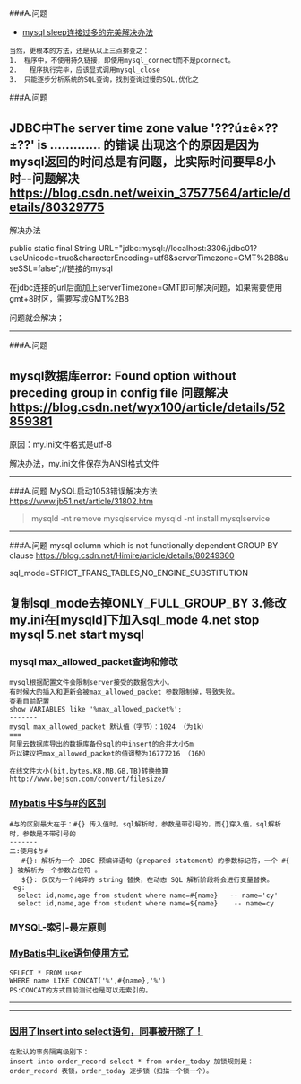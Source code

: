 ###A.问题
- [mysql sleep连接过多的完美解决办法](https://www.cnblogs.com/centos-python/articles/8522127.html)
```
当然，更根本的方法，还是从以上三点排查之：
1.　程序中，不使用持久链接，即使用mysql_connect而不是pconnect。
2.   程序执行完毕，应该显式调用mysql_close
3.　只能逐步分析系统的SQL查询，找到查询过慢的SQL,优化之
```

###A.问题

JDBC中The server time zone value '???ú±ê×??±??' is ............. 的错误
出现这个的原因是因为 mysql返回的时间总是有问题，比实际时间要早8小时--问题解决
https://blog.csdn.net/weixin_37577564/article/details/80329775
---------------------
解决办法

public static final  String URL="jdbc:mysql://localhost:3306/jdbc01?useUnicode=true&characterEncoding=utf8&serverTimezone=GMT%2B8&useSSL=false";//链接的mysql

在jdbc连接的url后面加上serverTimezone=GMT即可解决问题，如果需要使用gmt+8时区，需要写成GMT%2B8

问题就会解决；

---------------------
###A.问题

mysql数据库error: Found option without preceding group in config file 问题解决
https://blog.csdn.net/wyx100/article/details/52859381
---------------------
原因：my.ini文件格式是utf-8

解决办法，my.ini文件保存为ANSI格式文件

---------------------
###A.问题
MySQL启动1053错误解决方法
https://www.jb51.net/article/31802.htm
>mysqld -nt remove mysqlservice
>mysqld -nt install mysqlservice

---------------------
###A.问题
mysql column which is not functionally dependent GROUP BY clause
https://blog.csdn.net/Himire/article/details/80249360

sql_mode=STRICT_TRANS_TABLES,NO_ENGINE_SUBSTITUTION

复制sql_mode去掉ONLY_FULL_GROUP_BY
3.修改my.ini在[mysqld]下加入sql_mode
4.net stop mysql
5.net start mysql
--------------------

### mysql max_allowed_packet查询和修改
```
mysql根据配置文件会限制server接受的数据包大小。
有时候大的插入和更新会被max_allowed_packet 参数限制掉，导致失败。
查看目前配置  
show VARIABLES like '%max_allowed_packet%';
-------
mysql max_allowed_packet 默认值（字节）：1024 （为1k）
===
阿里云数据库导出的数据库备份sql的中insert的合并大小5m
所以建议把max_allowed_packet的值调整为16777216 （16M） 

在线文件大小(bit,bytes,KB,MB,GB,TB)转换换算
http://www.bejson.com/convert/filesize/

```
### [Mybatis 中$与#的区别](https://www.cnblogs.com/hellokitty1/p/6007801.html)
```
#与的区别最大在于：#{} 传入值时，sql解析时，参数是带引号的，而{}穿入值，sql解析时，参数是不带引号的
-------
二:使用$与#
   #{}: 解析为一个 JDBC 预编译语句（prepared statement）的参数标记符，一个 #{ } 被解析为一个参数占位符 。
   ${}: 仅仅为一个纯碎的 string 替换，在动态 SQL 解析阶段将会进行变量替换。
 eg: 
  select id,name,age from student where name=#{name}   -- name='cy'
  select id,name,age from student where name=${name}    -- name=cy
```
### MYSQL-索引-最左原则

### [MyBatis中Like语句使用方式](https://www.cnblogs.com/icewee/articles/6927841.html)
```
SELECT * FROM user
WHERE name LIKE CONCAT('%',#{name},'%')
PS:CONCAT的方式目前测试也是可以走索引的。
```
---------------------

---------------------

### [因用了Insert into select语句，同事被开除了！](https://www.jianshu.com/p/88c58a09f95a)
```
在默认的事务隔离级别下：
insert into order_record select * from order_today 加锁规则是：
order_record 表锁，order_today 逐步锁（扫描一个锁一个）。

```
